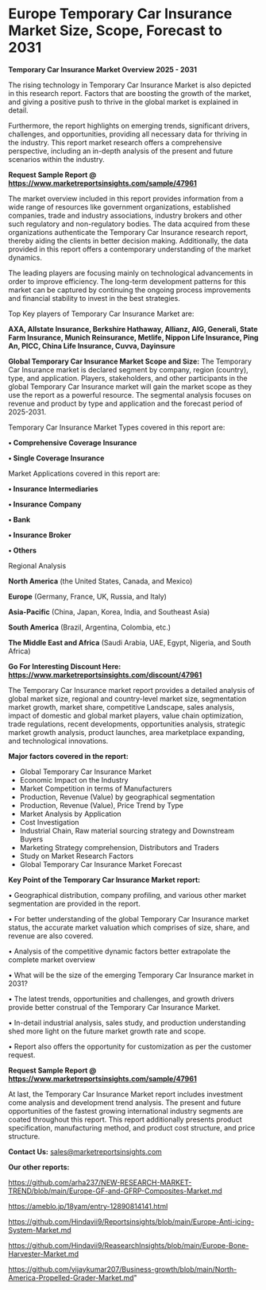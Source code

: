 # Europe Temporary Car Insurance Market Size, Scope, Forecast to 2031

<Strong> Temporary Car Insurance Market Overview 2025 - 2031</strong>

The rising technology in Temporary Car Insurance Market is also depicted in this research report. Factors that are boosting the growth of the market, and giving a positive push to thrive in the global market is explained in detail.

Furthermore, the report highlights on emerging trends, significant drivers, challenges, and opportunities, providing all necessary data for thriving in the industry. This report market research offers a comprehensive perspective, including an in-depth analysis of the present and future scenarios within the industry.

<strong>Request Sample Report @ <a href=https://www.marketreportsinsights.com/sample/47961>https://www.marketreportsinsights.com/sample/47961</a></strong>

The market overview included in this report provides information from a wide range of resources like government organizations, established companies, trade and industry associations, industry brokers and other such regulatory and non-regulatory bodies. The data acquired from these organizations authenticate the Temporary Car Insurance research report, thereby aiding the clients in better decision making. Additionally, the data provided in this report offers a contemporary understanding of the market dynamics.

The leading players are focusing mainly on technological advancements in order to improve efficiency. The long-term development patterns for this market can be captured by continuing the ongoing process improvements and financial stability to invest in the best strategies.

Top Key players of Temporary Car Insurance Market are:

<strong>AXA, Allstate Insurance, Berkshire Hathaway, Allianz, AIG, Generali, State Farm Insurance, Munich Reinsurance, Metlife, Nippon Life Insurance, Ping An, PICC, China Life Insurance, Cuvva, Dayinsure</strong>

<strong><b>Global Temporary Car Insurance Market Scope and Size:</b></strong>
The Temporary Car Insurance market is declared segment by company, region (country), type, and application. Players, stakeholders, and other participants in the global Temporary Car Insurance market will gain the market scope as they use the report as a powerful resource. The segmental analysis focuses on revenue and product by type and application and the forecast period of 2025-2031.

Temporary Car Insurance Market Types covered in this report are:

<strong>•  Comprehensive Coverage Insurance

•  Single Coverage Insurance</strong>

Market Applications covered in this report are:

<strong>•  Insurance Intermediaries

•  Insurance Company

•  Bank

•  Insurance Broker

•  Others</strong> 

Regional Analysis

<strong>North America</strong> (the United States, Canada, and Mexico)

<strong>Europe</strong> (Germany, France, UK, Russia, and Italy)

<strong>Asia-Pacific</strong> (China, Japan, Korea, India, and Southeast Asia)

<strong>South America</strong> (Brazil, Argentina, Colombia, etc.)

<strong>The Middle East and Africa</strong> (Saudi Arabia, UAE, Egypt, Nigeria, and South Africa)

<strong>Go For Interesting Discount Here: <a href=https://www.marketreportsinsights.com/discount/47961>https://www.marketreportsinsights.com/discount/47961</a></strong>

The Temporary Car Insurance market report provides a detailed analysis of global market size, regional and country-level market size, segmentation market growth, market share, competitive Landscape, sales analysis, impact of domestic and global market players, value chain optimization, trade regulations, recent developments, opportunities analysis, strategic market growth analysis, product launches, area marketplace expanding, and technological innovations.

<strong><b>Major factors covered in the report:</b></strong>
<ul>
  <li>Global Temporary Car Insurance Market </li>
  <li>Economic Impact on the Industry</li>
  <li>Market Competition in terms of Manufacturers</li>
  <li>Production, Revenue (Value) by geographical segmentation</li>
  <li>Production, Revenue (Value), Price Trend by Type</li>
  <li>Market Analysis by Application</li>
  <li>Cost Investigation</li>
  <li>Industrial Chain, Raw material sourcing strategy and Downstream Buyers</li>
  <li>Marketing Strategy comprehension, Distributors and Traders</li>
  <li>Study on Market Research Factors</li>
  <li>Global Temporary Car Insurance Market Forecast</li>
</ul>

<strong><b>Key Point of the Temporary Car Insurance Market report:</b></strong>

• Geographical distribution, company profiling, and various other market segmentation are provided in the report.

• For better understanding of the global Temporary Car Insurance market status, the accurate market valuation which comprises of size, share, and revenue are also covered.

• Analysis of the competitive dynamic factors better extrapolate the complete market overview

• What will be the size of the emerging Temporary Car Insurance market in 2031?

• The latest trends, opportunities and challenges, and growth drivers provide better construal of the Temporary Car Insurance Market.

• In-detail industrial analysis, sales study, and production understanding shed more light on the future market growth rate and scope.

• Report also offers the opportunity for customization as per the customer request.

<strong>Request Sample Report @ <a href=https://www.marketreportsinsights.com/sample/47961>https://www.marketreportsinsights.com/sample/47961</a></strong>

At last, the Temporary Car Insurance Market report includes investment come analysis and development trend analysis. The present and future opportunities of the fastest growing international industry segments are coated throughout this report. This report additionally presents product specification, manufacturing method, and product cost structure, and price structure.

<strong>Contact Us:</strong>
sales@marketreportsinsights.com

<strong>Our other reports:</strong>

<a href=https://github.com/arha237/NEW-RESEARCH-MARKET-TREND/blob/main/Europe-GF-and-GFRP-Composites-Market.md>https://github.com/arha237/NEW-RESEARCH-MARKET-TREND/blob/main/Europe-GF-and-GFRP-Composites-Market.md</a>

<a href=https://ameblo.jp/18yam/entry-12890814141.html>https://ameblo.jp/18yam/entry-12890814141.html</a>

<a href=https://github.com/Hindavii9/Reportsinsights/blob/main/Europe-Anti-icing-System-Market.md>https://github.com/Hindavii9/Reportsinsights/blob/main/Europe-Anti-icing-System-Market.md</a>

<a href=https://github.com/Hindavii9/ReasearchInsights/blob/main/Europe-Bone-Harvester-Market.md>https://github.com/Hindavii9/ReasearchInsights/blob/main/Europe-Bone-Harvester-Market.md</a>

<a href=https://github.com/vijaykumar207/Business-growth/blob/main/North-America-Propelled-Grader-Market.md>https://github.com/vijaykumar207/Business-growth/blob/main/North-America-Propelled-Grader-Market.md</a>"
